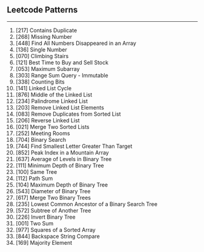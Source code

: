 ## Leetcode Patterns

---

01. [217] Contains Duplicate
02. [268] Missing Number
03. [448] Find All Numbers Disappeared in an Array
04. [136] Single Number
05. [070] Climbing Stairs
06. [121] Best Time to Buy and Sell Stock
07. [053] Maximum Subarray
08. [303] Range Sum Query - Immutable
09. [338] Counting Bits
10. [141] Linked List Cycle
11. [876] Middle of the Linked List
12. [234] Palindrome Linked List
13. [203] Remove Linked List Elements
14. [083] Remove Duplicates from Sorted List
15. [206] Reverse Linked List
16. [021] Merge Two Sorted Lists
17. [252] Meeting Rooms
18. [704] Binary Search
19. [744] Find Smallest Letter Greater Than Target
20. [852] Peak Index in a Mountain Array
21. [637] Average of Levels in Binary Tree
22. [111] Minimum Depth of Binary Tree
23. [100] Same Tree
24. [112] Path Sum
25. [104] Maximum Depth of Binary Tree
26. [543] Diameter of Binary Tree
27. [617] Merge Two Binary Trees
28. [235] Lowest Common Ancestor of a Binary Search Tree
29. [572] Subtree of Another Tree
30. [226] Invert Binary Tree
31. [001] Two Sum
32. [977] Squares of a Sorted Array
33. [844] Backspace String Compare
34. [169] Majority Element